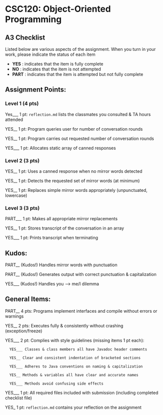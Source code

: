 # CSC120: Object-Oriented Programming
## A3 Checklist

Listed below are various aspects of the assignment.  When you turn in your work, please indicate the status of each item

- **YES** : indicates that the item is fully complete
- **NO** : indicates that the item is not attempted
- **PART** : indicates that the item is attempted but not fully complete


## Assignment Points:

### Level 1 (4 pts)

Yes___ 1 pt: `reflection.md` lists the classmates you consulted & TA hours attended

YES__ 1 pt: Program queries user for number of conversation rounds

YES__ 1 pt: Program carries out requested number of conversation rounds

YES___ 1 pt: Allocates static array of canned responses

### Level 2 (3 pts)

YES__ 1 pt: Uses a canned response when no mirror words detected

YES__ 1 pt: Detects the requested set of mirror words (at minimum)

YES__ 1 pt: Replaces simple mirror words appropriately (unpunctuated, lowercase)

### Level 3 (3 pts)

PART___ 1 pt: Makes all appropriate mirror replacements

YES__ 1 pt: Stores transcript of the conversation in an array

YES___ 1 pt: Prints transcript when terminating

## Kudos:

PART__ (Kudos!) Handles mirror words with punctuation

PART__ (Kudos!) Generates output with correct punctuation & capitalization

YES___ (Kudos!) Handles you --> me/I dilemma



## General Items:

PART__ 4 pts: Programs implement interfaces and compile without errors or warnings

YES__ 2 pts: Executes fully & consistently without crashing (exception/freeze)

YES___ 2 pt: Complies with style guidelines (missing items 1 pt each):

      YES___ Classes & class members all have Javadoc header comments

      YES__ Clear and consistent indentation of bracketed sections

      YES___ Adheres to Java conventions on naming & capitalization

      YES__ Methods & variables all have clear and accurate names

      YES___ Methods avoid confusing side effects

YES___ 1 pt: All required files included with submission (including completed checklist file)

YES_ 1 pt: `reflection.md` contains your reflection on the assignment
